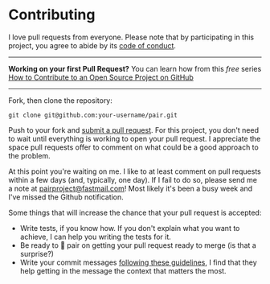 # Contributing


I love pull requests from everyone. Please note that by participating in this project, you agree to abide by its [code of conduct].

[code of conduct]: ./CODE_OF_CONDUCT.md

----
**Working on your first Pull Request?** You can learn how from this *free* series [How to Contribute to an Open Source Project on GitHub](https://egghead.io/series/how-to-contribute-to-an-open-source-project-on-github)

----

Fork, then clone the repository:

    git clone git@github.com:your-username/pair.git

Push to your fork and [submit a pull request][pr]. For this project, you don't need to wait until everything is working to open your pull request. I appreciate the space pull requests offer to comment on what could be a good approach to the problem.

[pr]: https://github.com/gonzalo-bulnes/pair/compare/

At this point you're waiting on me. I like to at least comment on pull requests within a few days (and, typically, one day). If I fail to do so, please send me a note at pairproject@fastmail.com!
Most likely it's been a busy week and I've missed the Github notification.

Some things that will increase the chance that your pull request is accepted:

* Write tests, if you know how. If you don't explain what you want to achieve, I can help you writing the tests for it.
* Be ready to 🍐 pair on getting your pull request ready to merge (is that a surprise?)
* Write your commit messages [following these guidelines][commit], I find that they help getting in the message the context that matters the most.

[commit]: http://tbaggery.com/2008/04/19/a-note-about-git-commit-messages.html

